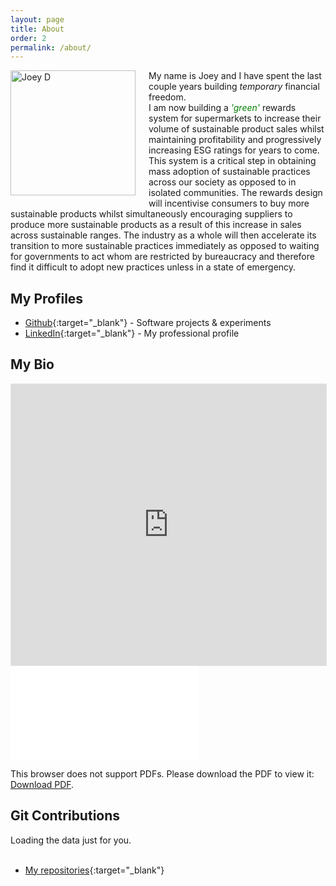 ```yaml
---
layout: page
title: About
order: 2
permalink: /about/
---
```


<p>
<img src="/assets/images/profile-picture.jpeg" width="200" alt="Joey D" style="float: left; margin: 0 1.5em 15px 0; min-width: 150px; max-width: 45%" />

<!-- <div class="badge-base LI-profile-badge" data-locale="en_US" data-size="medium" data-theme="dark" data-type="VERTICAL" data-vanity="joe-dwonczyk" data-version="v1" style="float: left; margin: 0 1.5em 15px 0; min-width: 150px; max-width: 45%">
    <a class="badge-base__link LI-simple-link" href="https://uk.linkedin.com/in/joe-dwonczyk?trk=profile-badge">
        
    </a>
</div> -->
<p class="site-theme">
My name is Joey and I have spent the last couple years building <i>temporary</i> financial freedom.
<br/>
I am now building a <span style="color: green"><i>'green'</i></span> rewards system for supermarkets to increase their volume of sustainable product sales whilst maintaining profitability and progressively increasing ESG ratings for years to come. This system is a critical step in obtaining mass adoption of sustainable practices across our society as opposed to in isolated communities. The rewards design will incentivise consumers to buy more sustainable products whilst simultaneously encouraging suppliers to produce more sustainable products as a result of this increase in sales across sustainable ranges. The industry as a whole will then accelerate its transition to more sustainable practices immediately as opposed to waiting for governments to act whom are restricted by bureaucracy and therefore find it difficult to adopt new practices unless in a state of emergency.
<br style="clear:both;" />
</p>
</p>

## My Profiles
* [Github](https://github.com/Dwonczykj){:target="_blank"} - Software projects & experiments
* [LinkedIn](http://www.linkedin.com/in/joe-dwonczyk/){:target="_blank"} - My professional profile

## My Bio
<iframe style="border: 1px solid rgba(0, 0, 0, 0.1);" width="100%" height="450" src="https://www.figma.com/embed?embed_host=share&url=https%3A%2F%2Fwww.figma.com%2Ffile%2FsNltm9s70TlQlTQpGh8syH%2FBio%3Fnode-id%3D0%253A1" allowfullscreen></iframe>

<object data="/assets/bio.pdf" type="application/pdf" width="700px" height="700px">
    <embed src="/assets/bio.pdf">
        <p>This browser does not support PDFs. Please download the PDF to view it: <a href="http://dwonczykj.github.com/assets/bio.pdf">Download PDF</a>.</p>
    </embed>
</object>

## Git Contributions
<!-- Prepare a container for your calendar. -->
<div class="calendar">
    <!-- Loading stuff -->
    Loading the data just for you.
</div>

<br style="clear:both;" />

* [My repositories](https://github.com/Dwonczykj?tab=repositories){:target="_blank"}


